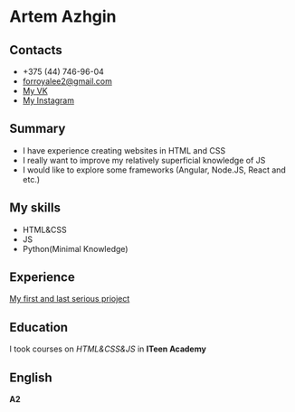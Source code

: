 # Artem Azhgin

## Contacts

* +375 (44) 746-96-04
* forroyalee2@gmail.com
* [My VK](https://vk.com/id567761064)
* [My Instagram](https://www.instagram.com/xstep_artem/)

## Summary

* I have experience creating websites in HTML and CSS
* I really want to improve my relatively superficial knowledge of JS
* I would like to explore some frameworks (Angular, Node.JS, React and etc.)

## My skills

* HTML&CSS
* JS
* Python(Minimal Knowledge)

## Experience
[My first and last serious prioject](https://a-pt.by/)

## Education 
I took courses on *HTML&CSS&JS* in **ITeen Academy**

## English
**A2**

